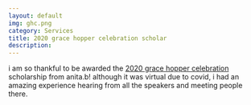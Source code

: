 ```yaml
---
layout: default
img: ghc.png
category: Services
title: 2020 grace hopper celebration scholar
description:
---
```

i am so thankful to be awarded the <a href="https://ghc.anitab.org/" target="_blank" rel="noopener noreferrer">2020 grace hopper celebration</a> scholarship from anita.b! although it was virtual due to covid, i had an amazing
experience hearing from all the speakers and meeting people there.

